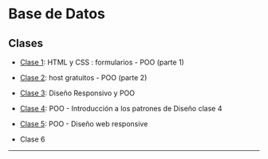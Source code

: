 # Base de Datos

## Clases

- [Clase 1](https://github.com/eugenia1984/UTN-FRSR-Programacion/blob/main/2do_anio_2do_sem/base_de_datos/clase1.md): HTML y CSS : formularios - POO (parte 1)

- [Clase 2](https://github.com/eugenia1984/UTN-FRSR-Programacion/blob/main/2do_anio_2do_sem/base_de_datos/clase2.md): host gratuitos - POO (parte 2)

- [Clase 3](https://github.com/eugenia1984/UTN-FRSR-Programacion/blob/main/2do_anio_2do_sem/base_de_datos/clase3.md): Diseño Responsivo y POO

- [Clase 4](https://github.com/eugenia1984/UTN-FRSR-Programacion/blob/main/2do_anio_2do_sem/base_de_datos/clase4.md):  POO - Introducción a los patrones de Diseño clase 4

- [Clase 5](https://github.com/eugenia1984/UTN-FRSR-Programacion/blob/main/2do_anio_2do_sem/base_de_datos/clase5.md):  POO - Diseño web responsive

- Clase 6
  
---
